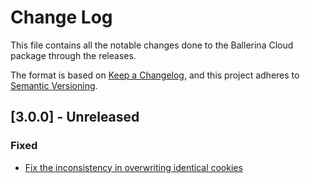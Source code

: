 # Change Log
This file contains all the notable changes done to the Ballerina Cloud package through the releases.

The format is based on [Keep a Changelog](https://keepachangelog.com/en/1.0.0/), and this project adheres to
[Semantic Versioning](https://semver.org/spec/v2.0.0.html).

## [3.0.0] - Unreleased

### Fixed

- [Fix the inconsistency in overwriting identical cookies](https://github.com/ballerina-platform/ballerina-library/issues/6194)